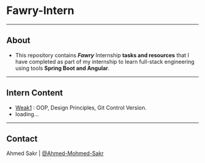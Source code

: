 # Fawry-Intern

----
## About
- This repository contains _**Fawry**_ Internship **tasks and resources** that I have completed as part of my internship to learn full-stack engineering using tools **Spring Boot and Angular**.
----

## Intern Content

- [Weak1](src/main/java/org/tasks/weak1) : OOP, Design Principles, Git Control Version.
- loading...
----

## Contact
Ahmed Sakr | [@Ahmed-Mohmed-Sakr](https://github.com/Ahmed-Mohmed-Sakr)